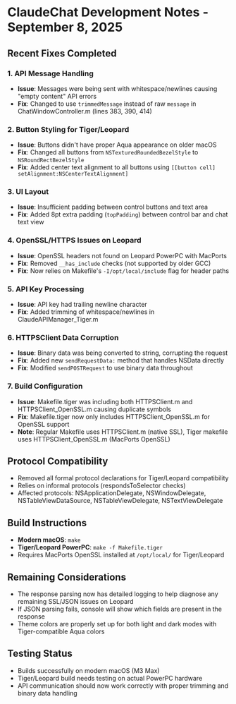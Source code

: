 # ClaudeChat Development Notes - September 8, 2025

## Recent Fixes Completed

### 1. API Message Handling
- **Issue**: Messages were being sent with whitespace/newlines causing "empty content" API errors
- **Fix**: Changed to use `trimmedMessage` instead of raw `message` in ChatWindowController.m (lines 383, 390, 414)

### 2. Button Styling for Tiger/Leopard
- **Issue**: Buttons didn't have proper Aqua appearance on older macOS
- **Fix**: Changed all buttons from `NSTexturedRoundedBezelStyle` to `NSRoundRectBezelStyle`
- **Fix**: Added center text alignment to all buttons using `[[button cell] setAlignment:NSCenterTextAlignment]`

### 3. UI Layout
- **Issue**: Insufficient padding between control buttons and text area
- **Fix**: Added 8pt extra padding (`topPadding`) between control bar and chat text view

### 4. OpenSSL/HTTPS Issues on Leopard
- **Issue**: OpenSSL headers not found on Leopard PowerPC with MacPorts
- **Fix**: Removed `__has_include` checks (not supported by older GCC)
- **Fix**: Now relies on Makefile's `-I/opt/local/include` flag for header paths

### 5. API Key Processing
- **Issue**: API key had trailing newline character
- **Fix**: Added trimming of whitespace/newlines in ClaudeAPIManager_Tiger.m

### 6. HTTPSClient Data Corruption
- **Issue**: Binary data was being converted to string, corrupting the request
- **Fix**: Added new `sendRequestData:` method that handles NSData directly
- **Fix**: Modified `sendPOSTRequest` to use binary data throughout

### 7. Build Configuration
- **Issue**: Makefile.tiger was including both HTTPSClient.m and HTTPSClient_OpenSSL.m causing duplicate symbols
- **Fix**: Makefile.tiger now only includes HTTPSClient_OpenSSL.m for OpenSSL support
- **Note**: Regular Makefile uses HTTPSClient.m (native SSL), Tiger makefile uses HTTPSClient_OpenSSL.m (MacPorts OpenSSL)

## Protocol Compatibility
- Removed all formal protocol declarations for Tiger/Leopard compatibility
- Relies on informal protocols (respondsToSelector checks)
- Affected protocols: NSApplicationDelegate, NSWindowDelegate, NSTableViewDataSource, NSTableViewDelegate, NSTextViewDelegate

## Build Instructions
- **Modern macOS**: `make`
- **Tiger/Leopard PowerPC**: `make -f Makefile.tiger`
- Requires MacPorts OpenSSL installed at `/opt/local/` for Tiger/Leopard

## Remaining Considerations
- The response parsing now has detailed logging to help diagnose any remaining SSL/JSON issues on Leopard
- If JSON parsing fails, console will show which fields are present in the response
- Theme colors are properly set up for both light and dark modes with Tiger-compatible Aqua colors

## Testing Status
- Builds successfully on modern macOS (M3 Max)
- Tiger/Leopard build needs testing on actual PowerPC hardware
- API communication should now work correctly with proper trimming and binary data handling